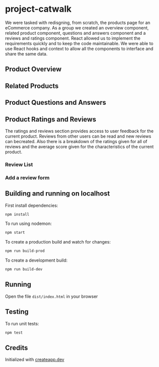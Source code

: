 # project-catwalk

We were tasked with redisgning, from scratch, the products page for an eCommerce company. As a group we created an overview component, related product component, questions and answers component and a reviews and ratings component. React allowed us to implement the requirements quickly and to keep the code maintainable. We were able to use React hooks and context to allow all the components to interface and share the same data.


## Product Overview


## Related Products


## Product Questions and Answers


## Product Ratings and Reviews
The ratings and reviews section provides access to user feedback for the current product. Reviews from other users can be read and new reviews can becreated. Also there is a breakdown of the ratings given for all of reviews and the average score given for the characteristics of the current product.

### Review List


### Add a review form


## Building and running on localhost

First install dependencies:

```sh
npm install
```

To run using nodemon:

```sh
npm start
```

To create a production build and watch for changes:

```sh
npm run build-prod
```

To create a development build:

```sh
npm run build-dev
```

## Running

Open the file `dist/index.html` in your browser

## Testing

To run unit tests:

```sh
npm test
```

## Credits

Initialized with [createapp.dev](https://createapp.dev/)
